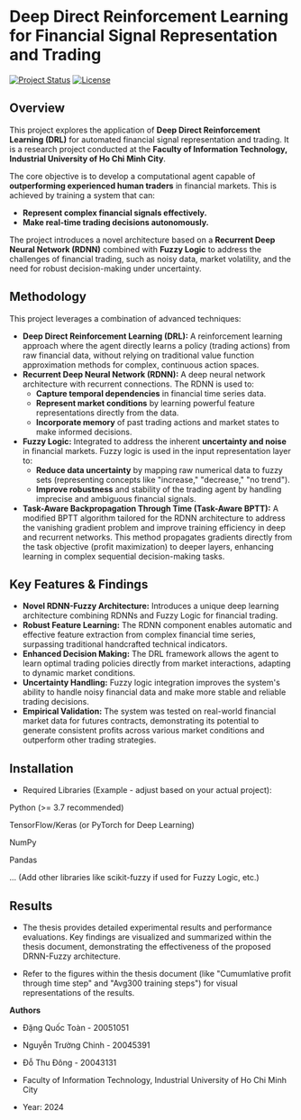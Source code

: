 # Deep Direct Reinforcement Learning for Financial Signal Representation and Trading

[![Project Status](https://img.shields.io/badge/Status-Thesis%20Project-blue.svg)](https://github.com/your-github-username/your-repo-name)  <!-- Replace with your repo link -->
[![License](https://img.shields.io/badge/License-MIT-blue.svg)](LICENSE) <!-- Optional: Add your license file and link, if applicable -->

## Overview

This project explores the application of **Deep Direct Reinforcement Learning (DRL)** for automated financial signal representation and trading. It is a research project conducted at the **Faculty of Information Technology, Industrial University of Ho Chi Minh City**.

The core objective is to develop a computational agent capable of **outperforming experienced human traders** in financial markets.  This is achieved by training a system that can:

* **Represent complex financial signals effectively.**
* **Make real-time trading decisions autonomously.**

The project introduces a novel architecture based on a **Recurrent Deep Neural Network (RDNN)** combined with **Fuzzy Logic** to address the challenges of financial trading, such as noisy data, market volatility, and the need for robust decision-making under uncertainty.

## Methodology

This project leverages a combination of advanced techniques:

* **Deep Direct Reinforcement Learning (DRL):**  A reinforcement learning approach where the agent directly learns a policy (trading actions) from raw financial data, without relying on traditional value function approximation methods for complex, continuous action spaces.
* **Recurrent Deep Neural Network (RDNN):**  A deep neural network architecture with recurrent connections. The RDNN is used to:
    * **Capture temporal dependencies** in financial time series data.
    * **Represent market conditions** by learning powerful feature representations directly from the data.
    * **Incorporate memory** of past trading actions and market states to make informed decisions.
* **Fuzzy Logic:** Integrated to address the inherent **uncertainty and noise** in financial markets. Fuzzy logic is used in the input representation layer to:
    * **Reduce data uncertainty** by mapping raw numerical data to fuzzy sets (representing concepts like "increase," "decrease," "no trend").
    * **Improve robustness** and stability of the trading agent by handling imprecise and ambiguous financial signals.
* **Task-Aware Backpropagation Through Time (Task-Aware BPTT):** A modified BPTT algorithm tailored for the RDNN architecture to address the vanishing gradient problem and improve training efficiency in deep and recurrent networks. This method propagates gradients directly from the task objective (profit maximization) to deeper layers, enhancing learning in complex sequential decision-making tasks.

## Key Features & Findings

* **Novel RDNN-Fuzzy Architecture:**  Introduces a unique deep learning architecture combining RDNNs and Fuzzy Logic for financial trading.
* **Robust Feature Learning:** The RDNN component enables automatic and effective feature extraction from complex financial time series, surpassing traditional handcrafted technical indicators.
* **Enhanced Decision Making:**  The DRL framework allows the agent to learn optimal trading policies directly from market interactions, adapting to dynamic market conditions.
* **Uncertainty Handling:** Fuzzy logic integration improves the system's ability to handle noisy financial data and make more stable and reliable trading decisions.
* **Empirical Validation:** The system was tested on real-world financial market data for futures contracts, demonstrating its potential to generate consistent profits across various market conditions and outperform other trading strategies.

## Installation 
* Required Libraries (Example - adjust based on your actual project):

Python (>= 3.7 recommended)

TensorFlow/Keras (or PyTorch for Deep Learning)

NumPy

Pandas

... (Add other libraries like scikit-fuzzy if used for Fuzzy Logic, etc.)

## Results
* The thesis provides detailed experimental results and performance evaluations. Key findings are visualized and summarized within the thesis document, demonstrating the effectiveness of the proposed DRNN-Fuzzy architecture.

* Refer to the figures within the thesis document (like "Cumumlative profit through time step" and "Avg300 training steps") for visual representations of the results.

**Authors**
* Đặng Quốc Toàn - 20051051

* Nguyễn Trường Chinh - 20045391

* Đỗ Thu Đông - 20043131

* Faculty of Information Technology, Industrial University of Ho Chi Minh City
* Year: 2024
